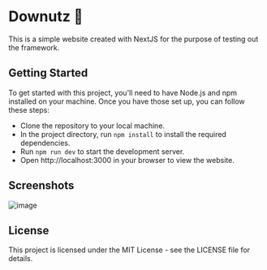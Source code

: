 # Downutz 🍩
This is a simple website created with NextJS for the purpose of testing out the framework. 

## Getting Started
To get started with this project, you'll need to have Node.js and npm installed on your machine. Once you have those set up, you can follow these steps:

- Clone the repository to your local machine.
- In the project directory, run `npm install` to install the required dependencies.
- Run `npm run dev` to start the development server.
- Open http://localhost:3000 in your browser to view the website.

## Screenshots

![image](https://user-images.githubusercontent.com/29103374/224556617-89c704a1-ef6f-4fee-9e50-88f0b02b06db.png)

## License
This project is licensed under the MIT License - see the LICENSE file for details.
